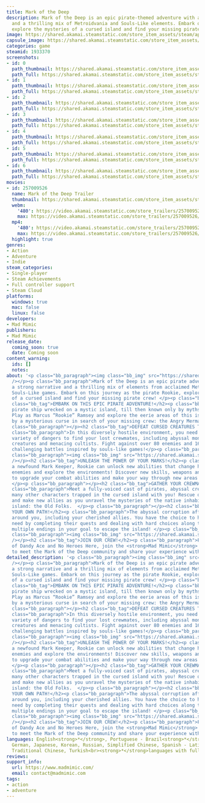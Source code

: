 ```yaml
---
title: Mark of the Deep
description: Mark of the Deep is an epic pirate-themed adventure with a strong narrative
  and a thrilling mix of Metroidvania and Souls-Like elements. Embark on this journey,
  explore the mysteries of a cursed island and find your missing pirate crew!
image: https://shared.akamai.steamstatic.com/store_item_assets/steam/apps/1933370/header.jpg?t=1731998609
capsule_image: https://shared.akamai.steamstatic.com/store_item_assets/steam/apps/1933370/efe2bf2a1fbadcdbc5bd12dc732cb52c192ade8d/capsule_231x87.jpg?t=1731998609
categories: game
steamid: 1933370
screenshots:
- id: 0
  path_thumbnail: https://shared.akamai.steamstatic.com/store_item_assets/steam/apps/1933370/ss_aa9fd164e1f2551e4fc1f5820d0be93d5f070c15.600x338.jpg?t=1731998609
  path_full: https://shared.akamai.steamstatic.com/store_item_assets/steam/apps/1933370/ss_aa9fd164e1f2551e4fc1f5820d0be93d5f070c15.1920x1080.jpg?t=1731998609
- id: 1
  path_thumbnail: https://shared.akamai.steamstatic.com/store_item_assets/steam/apps/1933370/ss_0bdaf4b748f23df68ce3667a25a6d893679ef6f9.600x338.jpg?t=1731998609
  path_full: https://shared.akamai.steamstatic.com/store_item_assets/steam/apps/1933370/ss_0bdaf4b748f23df68ce3667a25a6d893679ef6f9.1920x1080.jpg?t=1731998609
- id: 2
  path_thumbnail: https://shared.akamai.steamstatic.com/store_item_assets/steam/apps/1933370/ss_1dc6ac4f7ec7d6e6b0c7cdf7dc047d0ea6b547e2.600x338.jpg?t=1731998609
  path_full: https://shared.akamai.steamstatic.com/store_item_assets/steam/apps/1933370/ss_1dc6ac4f7ec7d6e6b0c7cdf7dc047d0ea6b547e2.1920x1080.jpg?t=1731998609
- id: 3
  path_thumbnail: https://shared.akamai.steamstatic.com/store_item_assets/steam/apps/1933370/ss_5df9b2cbccf99a408eaef3de5348943de97f5a02.600x338.jpg?t=1731998609
  path_full: https://shared.akamai.steamstatic.com/store_item_assets/steam/apps/1933370/ss_5df9b2cbccf99a408eaef3de5348943de97f5a02.1920x1080.jpg?t=1731998609
- id: 4
  path_thumbnail: https://shared.akamai.steamstatic.com/store_item_assets/steam/apps/1933370/ss_0a3ac6813b16c32b241fa67b0eeac2c00aeed41d.600x338.jpg?t=1731998609
  path_full: https://shared.akamai.steamstatic.com/store_item_assets/steam/apps/1933370/ss_0a3ac6813b16c32b241fa67b0eeac2c00aeed41d.1920x1080.jpg?t=1731998609
- id: 5
  path_thumbnail: https://shared.akamai.steamstatic.com/store_item_assets/steam/apps/1933370/ss_8208b88dbe7fc8c6fd6dcfe11adda99745370f21.600x338.jpg?t=1731998609
  path_full: https://shared.akamai.steamstatic.com/store_item_assets/steam/apps/1933370/ss_8208b88dbe7fc8c6fd6dcfe11adda99745370f21.1920x1080.jpg?t=1731998609
- id: 6
  path_thumbnail: https://shared.akamai.steamstatic.com/store_item_assets/steam/apps/1933370/ss_b296be767387f3110a3b3dde7327e616455d5ce4.600x338.jpg?t=1731998609
  path_full: https://shared.akamai.steamstatic.com/store_item_assets/steam/apps/1933370/ss_b296be767387f3110a3b3dde7327e616455d5ce4.1920x1080.jpg?t=1731998609
movies:
- id: 257009526
  name: Mark of the Deep Trailer
  thumbnail: https://shared.akamai.steamstatic.com/store_item_assets/steam/apps/257009526/movie.293x165.jpg?t=1710910118
  webm:
    '480': https://video.akamai.steamstatic.com/store_trailers/257009526/movie480_vp9.webm?t=1710910118
    max: https://video.akamai.steamstatic.com/store_trailers/257009526/movie_max_vp9.webm?t=1710910118
  mp4:
    '480': https://video.akamai.steamstatic.com/store_trailers/257009526/movie480.mp4?t=1710910118
    max: https://video.akamai.steamstatic.com/store_trailers/257009526/movie_max.mp4?t=1710910118
  highlight: true
genres:
- Action
- Adventure
- Indie
steam_categories:
- Single-player
- Steam Achievements
- Full controller support
- Steam Cloud
platforms:
  windows: true
  mac: false
  linux: false
developers:
- Mad Mimic
publishers:
- Mad Mimic
release_date:
  coming_soon: true
  date: Coming soon
content_warning:
  ids: []
  notes:
about: '<p class="bb_paragraph"><img class="bb_img" src="https://shared.akamai.steamstatic.com/store_item_assets/steam/apps/1933370/extras/GIF_3.gif?t=1731998609"
  /></p><p class="bb_paragraph">Mark of the Deep is an epic pirate adventure with
  a strong narrative and a thrilling mix of elements from acclaimed Metroidvania and
  Souls-Like games. Embark on this journey as the pirate Rookie, explore the mysteries
  of a cursed island and find your missing pirate crew! </p><p class="bb_paragraph"></p><h2
  class="bb_tag">EMBARK ON THIS EPIC PIRATE ADVENTURE!</h2><p class="bb_paragraph">A
  pirate ship wrecked on a mystic island, till then known only by myths n’ tales.
  Play as Marcus “Rookie” Ramsey and explore the eerie areas of this island surrounded
  by a mysterious curse in search of your missing crew: the Angry Mermaids! </p><p
  class="bb_paragraph"></p><h2 class="bb_tag">DEFEAT CURSED CREATURES TO SURVIVE!</h2><p
  class="bb_paragraph">In this diversely hostile environment, you need to face a wide
  variety of dangers to find your lost crewmates, including abyssal monsters, undead
  creatures and menacing cultists. Fight against over 80 enemies and 16 bosses in
  challenging battles inspired by souls-like games!</p><p class="bb_paragraph"></p><p
  class="bb_paragraph"><img class="bb_img" src="https://shared.akamai.steamstatic.com/store_item_assets/steam/apps/1933370/extras/GIF_1.gif?t=1731998609"
  /></p><h2 class="bb_tag">UNLEASH THE POWER OF YOUR MARKS!</h2><p class="bb_paragraph">As
  a newfound Mark Keeper, Rookie can unlock new abilities that change how you fight
  enemies and explore the environments! Discover new skills, weapons and trinkets
  to upgrade your combat abilities and make your way through new areas of the island.
  </p><p class="bb_paragraph"></p><h2 class="bb_tag">GATHER YOUR CREWMATES!</h2><p
  class="bb_paragraph">Meet a fully-voiced cast of pirates, abyssal creatures and
  many other characters trapped in the cursed island with you! Rescue old friends
  and make new allies as you unravel the mysteries of the native inhabitants of the
  island: the Old Folks.  </p><p class="bb_paragraph"></p><h2 class="bb_tag">CHOOSE
  YOUR OWN PATH!</h2><p class="bb_paragraph">The abyssal corruption affects everyone
  around you, including your cherished allies. You have the choice to help those in
  need by completing their quests and dealing with hard choices along the way. Discover
  multiple endings in your goal to escape the island! </p><p class="bb_paragraph"></p><p
  class="bb_paragraph"><img class="bb_img" src="https://shared.akamai.steamstatic.com/store_item_assets/steam/apps/1933370/extras/MARK-mosaic.png?t=1731998609"
  /></p><h2 class="bb_tag">JOIN OUR CREW!</h2><p class="bb_paragraph">From the developers
  of Dandy Ace and No Heroes Here, join the <strong>Mad Mimic</strong> Discord Server
  to meet the Mark of the Deep community and share your experience with the game!</p>'
detailed_description: '<p class="bb_paragraph"><img class="bb_img" src="https://shared.akamai.steamstatic.com/store_item_assets/steam/apps/1933370/extras/GIF_3.gif?t=1731998609"
  /></p><p class="bb_paragraph">Mark of the Deep is an epic pirate adventure with
  a strong narrative and a thrilling mix of elements from acclaimed Metroidvania and
  Souls-Like games. Embark on this journey as the pirate Rookie, explore the mysteries
  of a cursed island and find your missing pirate crew! </p><p class="bb_paragraph"></p><h2
  class="bb_tag">EMBARK ON THIS EPIC PIRATE ADVENTURE!</h2><p class="bb_paragraph">A
  pirate ship wrecked on a mystic island, till then known only by myths n’ tales.
  Play as Marcus “Rookie” Ramsey and explore the eerie areas of this island surrounded
  by a mysterious curse in search of your missing crew: the Angry Mermaids! </p><p
  class="bb_paragraph"></p><h2 class="bb_tag">DEFEAT CURSED CREATURES TO SURVIVE!</h2><p
  class="bb_paragraph">In this diversely hostile environment, you need to face a wide
  variety of dangers to find your lost crewmates, including abyssal monsters, undead
  creatures and menacing cultists. Fight against over 80 enemies and 16 bosses in
  challenging battles inspired by souls-like games!</p><p class="bb_paragraph"></p><p
  class="bb_paragraph"><img class="bb_img" src="https://shared.akamai.steamstatic.com/store_item_assets/steam/apps/1933370/extras/GIF_1.gif?t=1731998609"
  /></p><h2 class="bb_tag">UNLEASH THE POWER OF YOUR MARKS!</h2><p class="bb_paragraph">As
  a newfound Mark Keeper, Rookie can unlock new abilities that change how you fight
  enemies and explore the environments! Discover new skills, weapons and trinkets
  to upgrade your combat abilities and make your way through new areas of the island.
  </p><p class="bb_paragraph"></p><h2 class="bb_tag">GATHER YOUR CREWMATES!</h2><p
  class="bb_paragraph">Meet a fully-voiced cast of pirates, abyssal creatures and
  many other characters trapped in the cursed island with you! Rescue old friends
  and make new allies as you unravel the mysteries of the native inhabitants of the
  island: the Old Folks.  </p><p class="bb_paragraph"></p><h2 class="bb_tag">CHOOSE
  YOUR OWN PATH!</h2><p class="bb_paragraph">The abyssal corruption affects everyone
  around you, including your cherished allies. You have the choice to help those in
  need by completing their quests and dealing with hard choices along the way. Discover
  multiple endings in your goal to escape the island! </p><p class="bb_paragraph"></p><p
  class="bb_paragraph"><img class="bb_img" src="https://shared.akamai.steamstatic.com/store_item_assets/steam/apps/1933370/extras/MARK-mosaic.png?t=1731998609"
  /></p><h2 class="bb_tag">JOIN OUR CREW!</h2><p class="bb_paragraph">From the developers
  of Dandy Ace and No Heroes Here, join the <strong>Mad Mimic</strong> Discord Server
  to meet the Mark of the Deep community and share your experience with the game!</p>'
languages: English<strong>*</strong>, Portuguese - Brazil<strong>*</strong>, French,
  German, Japanese, Korean, Russian, Simplified Chinese, Spanish - Latin America,
  Traditional Chinese, Turkish<br><strong>*</strong>languages with full audio support
reviews:
support_info:
  url: https://www.madmimic.com/
  email: contact@madmimic.com
tags:
- action
- adventure
---
```


